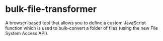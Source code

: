 # bulk-file-transformer
A browser-based tool that allows you to define a custom JavaScript function which is used to bulk-convert a folder of files (using the new File System Access API).
